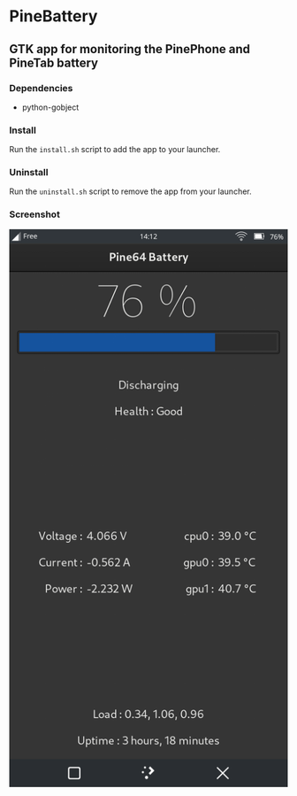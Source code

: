 # PineBattery

## GTK app for monitoring the PinePhone and PineTab battery

### Dependencies

* python-gobject

### Install

Run the `install.sh` script to add the app to your launcher.

### Uninstall

Run the `uninstall.sh` script to remove the app from your launcher.

### Screenshot

![pinephone_screenshot](img/Screenshot_PP.png)
